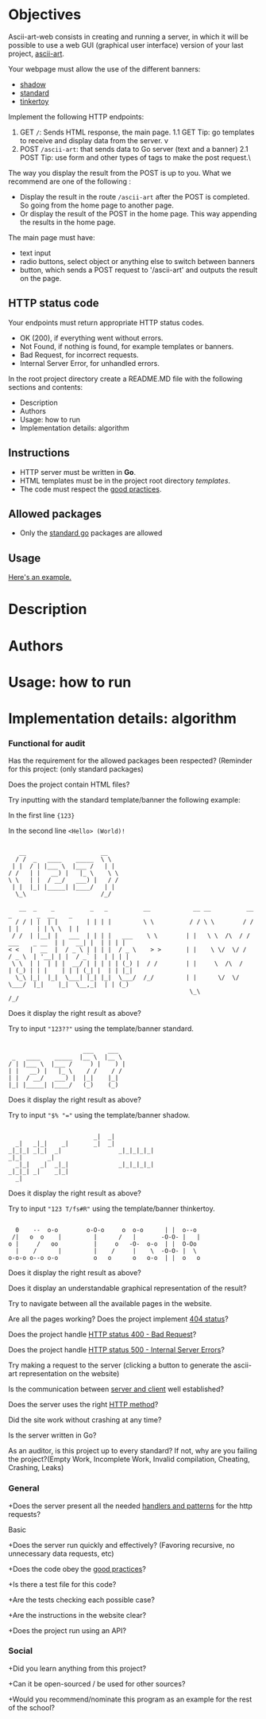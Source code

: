 # Objectives

Ascii-art-web consists in creating and running a server, in which it will be possible to use a web GUI (graphical user interface) version of your last project, [ascii-art](https://01.kood.tech/git/root/public/src/branch/master/subjects/ascii-art).

Your webpage must allow the use of the different banners:

+ [shadow](https://01.kood.tech/git/root/public/src/branch/master/subjects/ascii-art/shadow.txt)
+ [standard](https://01.kood.tech/git/root/public/src/branch/master/subjects/ascii-art/standard.txt)
+ [tinkertoy](https://01.kood.tech/git/root/public/src/branch/master/subjects/ascii-art/thinkertoy.txt)

Implement the following HTTP endpoints:

1. GET `/`: Sends HTML response, the main page.
   1.1 GET Tip: go templates to receive and display data from the server.
v
2. POST `/ascii-art`: that sends data to Go server (text and a banner)
   2.1 POST Tip: use form and other types of tags to make the post request.\

The way you display the result from the POST is up to you. What we recommend are one of the following :

+ Display the result in the route `/ascii-art` after the POST is completed. So going from the home page to another page.
+ Or display the result of the POST in the home page. This way appending the results in the home page.

The main page must have:

+ text input
+ radio buttons, select object or anything else to switch between banners
+ button, which sends a POST request to '/ascii-art' and outputs the result on the page.

## HTTP status code

Your endpoints must return appropriate HTTP status codes.

+ OK (200), if everything went without errors.
+ Not Found, if nothing is found, for example templates or banners.
+ Bad Request, for incorrect requests.
+ Internal Server Error, for unhandled errors.

In the root project directory create a README.MD file with the following sections and contents:

+ Description
+ Authors
+ Usage: how to run
+ Implementation details: algorithm

## Instructions

+ HTTP server must be written in **Go**.
+ HTML templates must be in the project root directory *templates*.
+ The code must respect the [good practices](https://01.kood.tech/git/root/public/src/branch/master/subjects/good-practices/README.md).

## Allowed packages

+ Only the [standard go](https://golang.org/pkg/) packages are allowed

## Usage

[Here's an example.](http://patorjk.com/software/taag/#p=display&f=Graffiti&t=Type%20Something%20)

# Description
# Authors
# Usage: how to run
# Implementation details: algorithm

### Functional for audit

Has the requirement for the allowed packages been respected? (Reminder for this project: (only standard packages)

Does the project contain HTML files?

Try inputting with the standard template/banner the following example:

In the first line `{123}`

In the second line `<Hello> (World)!`
```

   __                     __
  / /  _   ____    _____  \ \
 | |  / | |___ \  |___ /   | |
/ /   | |   __) |   |_ \    \ \
\ \   | |  / __/   ___) |   / /
 | |  |_| |_____| |____/   | |
  \_\                     /_/

   __  _    _          _   _          __            __ __          __                 _       _  __    _
  / / | |  | |        | | | |         \ \          / / \ \        / /                | |     | | \ \  | |
 / /  | |__| |   ___  | | | |   ___    \ \        | |   \ \  /\  / /    ___    _ __  | |   __| |  | | | |
< <   |  __  |  / _ \ | | | |  / _ \    > >       | |    \ \/  \/ /    / _ \  | '__| | |  / _` |  | | | |
 \ \  | |  | | |  __/ | | | | | (_) |  / /        | |     \  /\  /    | (_) | | |    | | | (_| |  | | |_|
  \_\ |_|  |_|  \___| |_| |_|  \___/  /_/         | |      \/  \/      \___/  |_|    |_|  \__,_|  | | (_)
                                                   \_\                                           /_/
```

Does it display the right result as above?

Try to input `"123??"` using the template/banner standard.
```

                     ___    ___
 _   ____    _____  |__ \  |__ \
/ | |___ \  |___ /     ) |    ) |
| |   __) |   |_ \    / /    / /
| |  / __/   ___) |  |_|    |_|
|_| |_____| |____/   (_)    (_)

```
Does it display the right result as above?

Try to input `"$% "="` using the template/banner shadow.
```

                        _|  _|
  _|   _|_|    _|       _|  _|
_|_|_| _|_|  _|                _|_|_|_|_|
_|_|       _|
  _|_|   _|  _|_|              _|_|_|_|_|
_|_|_| _|    _|_|
  _|
```
Does it display the right result as above?

Try to input `"123 T/fs#R"` using the template/banner thinkertoy.
```

  0    --  o-o        o-O-o     o  o-o      | |  o--o
 /|   o  o    |         |      /   |       -O-O- |   |
o |     /   oo          |     o   -O-  o-o  | |  O-Oo
  |    /      |         |    /     |    \  -O-O- |  \
o-o-o o--o o-o          o   o      o   o-o  | |  o   o

```
Does it display the right result as above?

Does it display an understandable graphical representation of the result?

Try to navigate between all the available pages in the website.

Are all the pages working? Does the project implement [404 status](https://www.restapitutorial.com/httpstatuscodes.html)?

Does the project handle [HTTP status 400 - Bad Request](https://kinsta.com/knowledgebase/400-bad-request/#causes)?

Does the project handle [HTTP status 500 - Internal Server Errors](https://www.restapitutorial.com/httpstatuscodes.html)?

Try making a request to the server (clicking a button to generate the ascii-art representation on the website)

Is the communication between [server and client](https://www.geeksforgeeks.org/client-server-model/) well established?

Does the server uses the right [HTTP method](https://developer.mozilla.org/en-US/docs/Web/HTTP/Methods)?

Did the site work without crashing at any time?

Is the server written in Go?

As an auditor, is this project up to every standard? If not, why are you failing the project?(Empty Work, Incomplete Work, Invalid compilation, Cheating, Crashing, Leaks)

### General

+Does the server present all the needed [handlers and patterns](https://golang.org/pkg/net/http/#HandleFunc) for the http requests?

Basic

+Does the server run quickly and effectively? (Favoring recursive, no unnecessary data requests, etc)

+Does the code obey the [good practices](https://github.com/01-edu/public/blob/master/subjects/good-practices/README.md)?

+Is there a test file for this code?

+Are the tests checking each possible case?

+Are the instructions in the website clear?

+Does the project run using an API?

### Social

+Did you learn anything from this project?

+Can it be open-sourced / be used for other sources?

+Would you recommend/nominate this program as an example for the rest of the school?